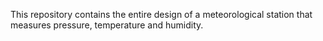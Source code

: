 This repository contains the entire design of a meteorological station that measures pressure, temperature and humidity.
